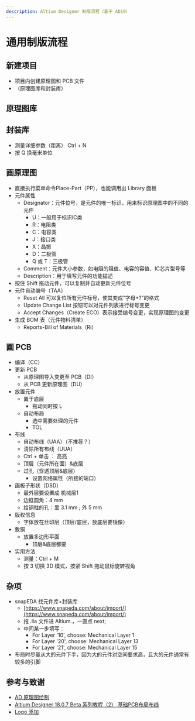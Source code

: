 ```yaml
---
description: Altium Designer 制版流程（基于 AD19）
---
```


# 通用制版流程

## 新建项目

* 项目内创建原理图和 PCB 文件
* （原理图库和封装库）

## 原理图库

## 封装库

* 测量详细参数（距离） Ctrl + N
* 按 Q 换毫米单位

## 画原理图

* 直接执行菜单命令Place-Part（PP），也能调用出 Library 面板
* 元件属性
  * Designator：元件位号，是元件的唯一标识，用来标识原理图中的不同的元件
    * U：一般用于标识IC类
    * R：电阻类
    * C：电容类
    * J：接口类
    * X：晶振
    * D：二极管
    * Q 或 T：三极管
  * Comment：元件大小参数，如电阻的阻值、电容的容值、IC芯片型号等
  * Description：用于填写元件的功能描述
* 按住 Shift 拖动元件，可以复制并自动更新元件位号
* 元件自动编号（TAA）
  * Reset All 可以复位所有元件标号，使其变成”字母+?”的格式
  * Update Change List 按钮可以对元件列表进行标号变更
  * Accept Changes（Create ECO）表示接受编号变更，实现原理图的变更
* 生成 BOM 表（元件物料清单）
  * Reports-Bill of Materials（Ri）

## 画 PCB

* 编译（CC）
* 更新 PCB
  * 从原理图导入变更至 PCB（DI）
  * 从 PCB 更新原理图（DU）
* 放置元件
  * 置于底层
    * 拖动同时按 L
  * 自动布局
    * 选中需要处理的元件
    * TOL
* 布线
  * 自动布线（UAA）（不推荐？）
  * 清除所有布线（UUA）
  * Ctrl + 单击 ： 高亮
  * 顶层（元件所在面）&底层
  * 过孔（穿透顶层&底层）
    * 设置网络属性（所接的端口）
* 画板子形状（DSD）
  * 最外层要设置成 机械层1
  * 边框圆角：4 mm
  * 给铜柱的孔：里 3.1 mm ; 外 5 mm
* 版权信息
  * 字体放在丝印层（顶层/底层，放底层要镜像）
* 敷铜
  * 放置多边形平面
    * 顶层&底层都要
* 实用方法
  * 测量：Ctrl + M
  * 按 3 切换 3D 模式，按紧 Shift 拖动鼠标旋转视角 

## 杂项

* snapEDA 找元件库+封装库
  * [https://www.snapeda.com/about/import/](https://www.snapeda.com/about/import/)
  * 拖 .lia 文件进 Altium.，一直点 next;
  * 中间某一步填写：
    * For Layer '10', choose: Mechanical Layer 1
    * For Layer '20', choose: Mechanical Layer 13
    * For Layer '21', choose: Mechanical Layer 15
* 布局时尽量从大的元件下手，因为大的元件对空间要求高，且大的元件通常有较多的引脚

## 参考与致谢

* [AD 原理图绘制](https://seujxh.wordpress.com/2018/01/02/ad原理图绘制/)
* [Altium Designer 18.0.7 Beta 系列教程（2） 基础PCB布局布线](https://seujxh.wordpress.com/2017/12/07/altium-designer-18-0-7-beta-系列教程（2）-基础pcb布局布线/)
* [Logo 添加](https://seujxh.wordpress.com/2018/10/03/logo添加/)

